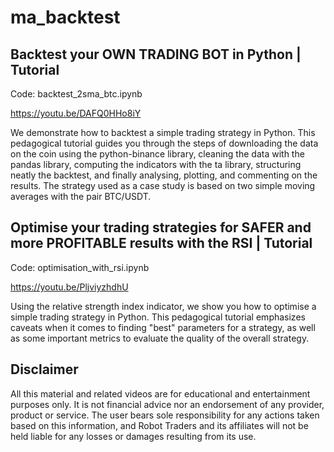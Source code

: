 # ma_backtest

Backtest your OWN TRADING BOT in Python | Tutorial
-------------
Code: backtest_2sma_btc.ipynb

https://youtu.be/DAFQ0HHo8iY

We demonstrate how to backtest a simple trading strategy in Python. This pedagogical tutorial guides you through the steps of downloading the data on the coin using the python-binance library, cleaning the data with the pandas library, computing the indicators with the ta library, structuring neatly the backtest, and finally analysing, plotting, and commenting on the results. The strategy used as a case study is based on two simple moving averages with the pair BTC/USDT. 


Optimise your trading strategies for SAFER and more PROFITABLE results with the RSI | Tutorial
-------------
Code: optimisation_with_rsi.ipynb

https://youtu.be/PljviyzhdhU

Using the relative strength index indicator, we show you how to optimise a simple trading strategy in Python. This pedagogical tutorial emphasizes caveats when it comes to finding "best" parameters for a strategy, as well as some important metrics to evaluate the quality of the overall strategy. 


Disclaimer
-------------
All this material and related videos are for educational and entertainment purposes only. It is not financial advice nor an endorsement of any provider, product or service. The user bears sole responsibility for any actions taken based on this information, and Robot Traders and its affiliates will not be held liable for any losses or damages resulting from its use. 
